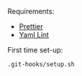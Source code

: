 Requirements:

- [Prettier](https://github.com/prettier/prettier)
- [Yaml Lint](https://github.com/adrienverge/yamllint)

First time set-up:

```
.git-hooks/setup.sh
```
